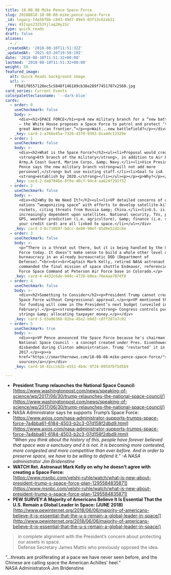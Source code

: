 ```yaml
---
title: 18.08.08 Mike Pence Space Force
slug: 20180810-18-08-08-mike-pence-space-force
_id: legacy-f4e5bfbb-c843-49d7-89e5-03f13c62ab21
_rev: 45Isps23253Yjlaq2Ay1Sc
type: quick_reads
draft: false
aliases:
  - /
_createdAt: '2018-08-10T11:51:32Z'
_updatedAt: '2021-03-26T19:50:19Z'
date: '2018-08-10T11:51:32+00:00'
lastmod: '2018-08-10T11:51:32+00:00'
weight: 50
featured_image:
  alt: Quick Reads background image
  url: >-
    ffb81f0557120ec5c5848f146189cb38e289f7451707x2560.jpg
card_series: Current Events
colorpaletteclassname: '--dark-blue'
cards:
  - order: 0
    useCheckmark: false
    body: >-
      <div><h1>SPACE FORCE</h1><p>A new military branch for a “new battlefield’
      – the White House proposes a Space Force to patrol and protect ‘the next
      great American frontier.”</p><p>Wait...new battlefield?</p></div>
    _key: card-1-a766e45a-7326-4370-9393-0ca40c12329e
  - order: 1
    useCheckmark: false
    body: >-
      <div><h2>What is the Space Force?</h2><ul><li>Proposal would create
      <strong>6th branch of the military</strong>, in addition to Air Force,
      Army,A Coast Guard, Marine Corps, &amp; Navy.</li><li>Vice President Mike
      Pence says the new military branch <strong>will not add more
      personnel,</strong> but use existing staff.</li><li>Goal to isA
      <strong>establish by 2020.</strong></li></ul><p></p><p>Why?</p></div>
    _key: card-2-da87846e-8f0a-40cf-94c4-aa624f291f52
  - order: 2
    useCheckmark: false
    body: >-
      <div><h2>Why Do We Need It?</h2><ul><li>VP detailed concerns of other
      nations “weaponizing space” with efforts to develop satellite-killing
      rockets, citing threats from Russia &amp; China.</li><li>U.S. is
      increasingly dependent upon satellites. National security, TVs, phones,
      GPS, weather prediction (i.e. agriculture), &amp; finance (i.e. swiping
      your credit card) are all linked to space.</li></ul></div>
    _key: card-3-6c710b97-bdcc-4e08-90ef-05d0e52d2c8e
  - order: 3
    useCheckmark: false
    body: >-
      <p>“There is a threat out there, but it is being handled by the U.S. Air
      Force today. It doesn’t make sense to build a whole other level of
      bureaucracy in an already bureaucratic DOD (Department of
      Defense).”<br><br><br>Captain Mark Kelly, retired NASA astronaut who
      commanded the final mission of space shuttle Endeavor, referencing the Air
      Force Space Command at Peterson Air Force base in Colorado.</p>
    _key: card-4-4432c6de-940c-4720-b0ea-70e4aa707df8
  - order: 4
    useCheckmark: false
    body: >-
      <div><h2>Something to Consider</h2><p>President Trump cannot create a
      Space Force without Congressional approval.</p><p>VP mentioned the request
      for funding will come in the President’s next budget (unveiled in
      February).</p><p><strong>Remember:</strong> Congress controls purse
      strings &amp; allocating taxpayer money.</p></div>
    _key: card-5-d3a06368-82ba-45e2-b0d3-c8ff2d7a7c02
  - order: 5
    useCheckmark: true
    body: >-
      <div><p>VP Pence announced the Space Force because he's chairman of the
      National Space Council - a concept created under Pres. Eisenhower that was
      disbanded during Clinton administration. Trump ‘restarted’ it in
      2017.</p><p><a
      href="https://smarthernews.com/18-08-08-mike-pence-space-force/">view
      sources</a></p></div>
    _key: card-10-41ccc62b-e551-4b4c-9f24-09547bf5d5b9

---
```

* **President Trump relaunches the National Space Council:**  
[https://www.washingtonpost.com/news/speaking-of-science/wp/2017/06/30/trump-relaunches-the-national-space-council/](https://www.washingtonpost.com/news/speaking-of-science/wp/2017/06/30/trump-relaunches-the-national-space-council/)
* NASA Administrator says he supports Trump’s Space Force:  
[https://www.axios.com/nasa-administrator-supports-trumps-space-force-7a4bba61-6184-4503-b2c3-07d158f2dbd9.html](https://www.axios.com/nasa-administrator-supports-trumps-space-force-7a4bba61-6184-4503-b2c3-07d158f2dbd9.html)  
“When _you think about the history of this, people have forever believed that space was a sanctuary and it is not. It is becoming more contested, more congested and more competitive than ever before. And in order to preserve space, we have to be willing to defend it.” -A NASA administrator Jim Bridenstine_
* **WATCH Ret. Astronaut Mark Kelly on why he doesn’t agree with creating a Space Force:**  
[https://www.msnbc.com/velshi-ruhle/watch/what-is-new-about-president-trump-s-space-force-plan-1295584835871](https://www.msnbc.com/velshi-ruhle/watch/what-is-new-about-president-trump-s-space-force-plan-1295584835871)
* **PEW SURVEY:A Majority of Americans Believe It Is Essential That the U.S. Remain a Global Leader in Space: (JUNE 2018)**  
[http://www.pewinternet.org/2018/06/06/majority-of-americans-believe-it-is-essential-that-the-u-s-remain-a-global-leader-in-space/](http://www.pewinternet.org/2018/06/06/majority-of-americans-believe-it-is-essential-that-the-u-s-remain-a-global-leader-in-space/)

> in complete alignment with the President’s concern about protecting our assets in space.  
Defense Secretary James Mattis who previously opposed the idea.  
  
  
  
“…threats are proliferating at a pace we have never seen before, and the Chinese are calling space the American Achilles’ heel.”  
NASA AdministratorA Jim Bridenstine
